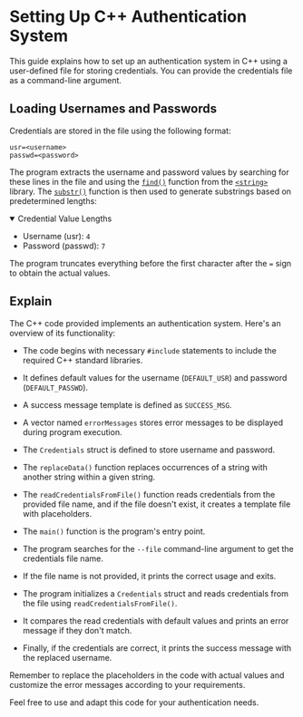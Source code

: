 # Setting Up C++ Authentication System

This guide explains how to set up an authentication system in C++ using a user-defined file for storing credentials. You can provide the credentials file as a command-line argument.

## Loading Usernames and Passwords

Credentials are stored in the file using the following format:

```
usr=<username>
passwd=<password>
```


The program extracts the username and password values by searching for these lines in the file and using the [`find()`](https://cplusplus.com/reference/string/basic_string/find/) function from the [`<string>`](https://cplusplus.com/reference/string/string/) library. The [`substr()`](https://cplusplus.com/reference/string/basic_string/substr/) function is then used to generate substrings based on predetermined lengths:

<details open>
<summary>Credential Value Lengths</summary>

- Username (usr): `4`
- Password (passwd): `7`

</details>

The program truncates everything before the first character after the `=` sign to obtain the actual values.

## Explain

The C++ code provided implements an authentication system. Here's an overview of its functionality:

- The code begins with necessary `#include` statements to include the required C++ standard libraries.

- It defines default values for the username (`DEFAULT_USR`) and password (`DEFAULT_PASSWD`).

- A success message template is defined as `SUCCESS_MSG`.

- A vector named `errorMessages` stores error messages to be displayed during program execution.

- The `Credentials` struct is defined to store username and password.

- The `replaceData()` function replaces occurrences of a string with another string within a given string.

- The `readCredentialsFromFile()` function reads credentials from the provided file name, and if the file doesn't exist, it creates a template file with placeholders.

- The `main()` function is the program's entry point.

- The program searches for the `--file` command-line argument to get the credentials file name.

- If the file name is not provided, it prints the correct usage and exits.

- The program initializes a `Credentials` struct and reads credentials from the file using `readCredentialsFromFile()`.

- It compares the read credentials with default values and prints an error message if they don't match.

- Finally, if the credentials are correct, it prints the success message with the replaced username.

Remember to replace the placeholders in the code with actual values and customize the error messages according to your requirements.

Feel free to use and adapt this code for your authentication needs.
